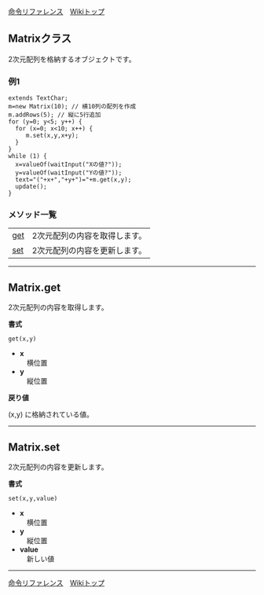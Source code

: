 
[命令リファレンス](./reference)&emsp;[Wikiトップ](./)

<title>命令リファレンス - Matrix</title>

## Matrixクラス
2次元配列を格納するオブジェクトです。

### 例1
```
extends TextChar;
m=new Matrix(10); // 横10列の配列を作成
m.addRows(5); // 縦に5行追加
for (y=0; y<5; y++) {
  for (x=0; x<10; x++) {
     m.set(x,y,x+y);
  }
}
while (1) {
  x=valueOf(waitInput("Xの値?"));
  y=valueOf(waitInput("Yの値?"));
  text="("+x+","+y+")="+m.get(x,y);
  update();
}
```

### メソッド一覧
|||
|-|-|
|[get](#matrixget)|2次元配列の内容を取得します。|
|[set](#matrixset)|2次元配列の内容を更新します。|

***

## Matrix.get
2次元配列の内容を取得します。

**書式**
```
get(x,y)
```
- **x**  
&emsp;横位置
- **y**  
&emsp;縦位置

**戻り値**

(x,y) に格納されている値。

***

## Matrix.set
2次元配列の内容を更新します。

**書式**
```
set(x,y,value)
```
- **x**  
&emsp;横位置
- **y**  
&emsp;縦位置
- **value**  
&emsp;新しい値

***

[命令リファレンス](./reference)&emsp;[Wikiトップ](./)


